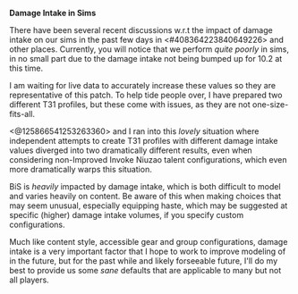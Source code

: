 **Damage Intake in Sims**

There have been several recent discussions w.r.t the impact of damage intake on our sims in the past few days in <#408364223840649226> and other places. Currently, you will notice that we perform *quite poorly* in sims, in no small part due to the damage intake not being bumped up for 10.2 at this time.

I am waiting for live data to accurately increase these values so they are representative of this patch. To help tide people over, I have prepared two different T31 profiles, but these come with issues, as they are not one-size-fits-all.

<@125866541253263360> and I ran into this *lovely* situation where independent attempts to create T31 profiles with different damage intake values diverged into two dramatically different results, even when considering non-Improved Invoke Niuzao talent configurations, which even more dramatically warps this situation.

BiS is *heavily* impacted by damage intake, which is both difficult to model and varies heavily on content. Be aware of this when making choices that may seem unusual, especially equipping haste, which may be suggested at specific (higher) damage intake volumes, if you specify custom configurations.

Much like content style, accessible gear and group configurations, damage intake is a very important factor that I hope to work to improve modeling of in the future, but for the past while and likely forseeable future, I'll do my best to provide us some *sane* defaults that are applicable to many but not all players.
